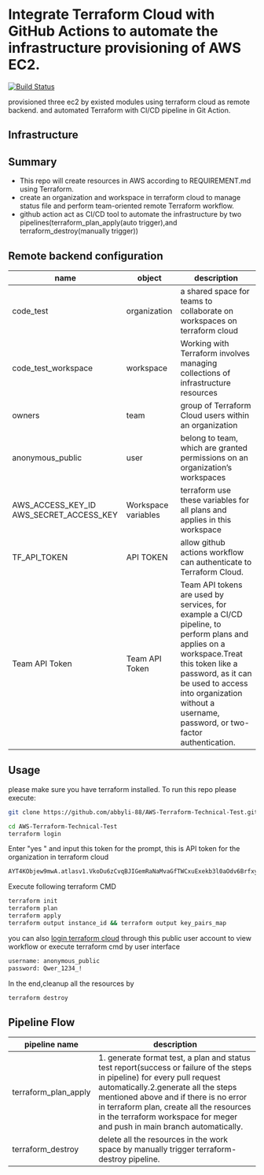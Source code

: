 # Integrate Terraform Cloud with GitHub Actions to automate the infrastructure provisioning of AWS EC2.

[![Build Status](https://travis-ci.org/joemccann/dillinger.svg?branch=master)](https://travis-ci.org/joemccann/dillinger)

provisioned three ec2 by existed modules using terraform cloud as remote backend. and automated Terraform with CI/CD pipeline in Git Action.
## Infrastructure


## Summary

- This repo will create resources in AWS according to REQUIREMENT.md using Terraform.
- create an organization and workspace in terraform cloud to manage status file and perform team-oriented remote Terraform workflow.
- github action act as CI/CD tool to automate the infrastructure by two pipelines(terraform_plan_apply(auto trigger),and terraform_destroy(manually trigger))

## Remote backend configuration
| name | object |description|
| ------ | ------ |------ |
| code_test | organization|a shared space for teams to collaborate on workspaces on terraform cloud |
|code_test_workspace  | workspace | Working with Terraform involves managing collections of infrastructure resources|
|owners| team | group of Terraform Cloud users within an organization |
|anonymous_public | user | belong to team, which are granted permissions on an organization’s workspaces|
| AWS_ACCESS_KEY_ID AWS_SECRET_ACCESS_KEY  | Workspace variables| terraform use these variables for all plans and applies in this workspace|
| TF_API_TOKEN | API TOKEN| allow github actions workflow can authenticate to Terraform Cloud. |
| Team API Token | Team API Token| Team API tokens are used by services, for example a CI/CD pipeline, to perform plans and applies on a workspace.Treat this token like a password, as it can be used to access into organization without a username, password, or two-factor authentication. |

## Usage

please make sure you have terraform installed. To run this repo please execute:
```sh
git clone https://github.com/abbyli-88/AWS-Terraform-Technical-Test.git
```
```sh
cd AWS-Terraform-Technical-Test
terraform login
```
Enter "yes " and input this token for the prompt, this is API token for the organization in terraform cloud
```sh
AYT4KObjew9mwA.atlasv1.VkoDu6zCvqBJIGemRaNaMvaGfTWCxuExekb3l0aOdv6BrfxysHly9kb1cZQICPSS9TA
```
Execute following terraform CMD
```sh
terraform init
terraform plan
terraform apply
terraform output instance_id && terraform output key_pairs_map
```
you can also [login terraform cloud](https://app.terraform.io/session) through this public user account to view workflow or execute terraform cmd by user interface
```sh
username: anonymous_public
password: Qwer_1234_!
```
In the end,cleanup all the resources by
```sh
terraform destroy
```
## Pipeline Flow

| pipeline name | description |
| ------ | ------|
| terraform_plan_apply | 1. generate format test, a plan and status test report(success or failure of the steps in pipeline) for every pull request automatically.2.generate all the steps mentioned above and if there is no error in terraform plan, create all the resources in the terraform workspace for meger and push in main branch automatically. |
| terraform_destroy | delete all the resources in the work space by manually trigger terraform-destroy pipeline. |







